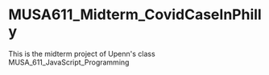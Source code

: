 # MUSA611_Midterm_CovidCaseInPhilly
This is the midterm project of Upenn's class MUSA_611_JavaScript_Programming
